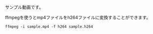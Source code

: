 サンプル動画です。

ffmpegを使うとmp4ファイルをh264ファイルに変換することができます。

```
ffmpeg -i sample.mp4 -f h264 sample.h264
```
